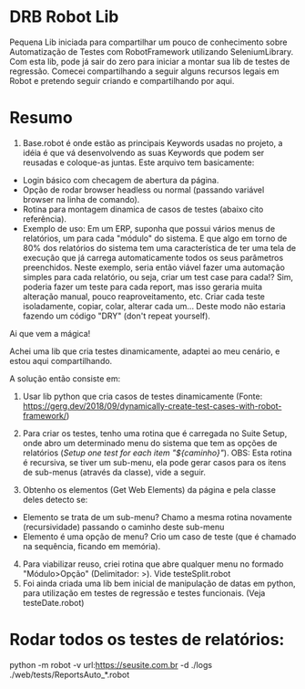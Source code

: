 # DRB Robot Lib
Pequena Lib iniciada para compartilhar um pouco de conhecimento sobre Automatização de Testes com RobotFramework utilizando SeleniumLibrary.
Com esta lib, pode já sair do zero para iniciar a montar sua lib de testes de regressão.
Comecei compartilhando a seguir alguns recursos legais em Robot e pretendo seguir criando e compartilhando por aqui.

# Resumo
1. Base.robot é onde estão as principais Keywords usadas no projeto, a idéia é que vá desenvolvendo as suas Keywords que podem ser reusadas e coloque-as juntas.
Este arquivo tem basicamente:
- Login básico com checagem de abertura da página.
- Opção de rodar browser headless ou normal (passando variável browser na linha de comando).
- Rotina para montagem dinamica de casos de testes (abaixo cito referência).
- Exemplo de uso: Em um ERP, suponha que possui vários menus de relatórios, um para cada "módulo" do sistema. E que algo em torno de 80% dos relatórios do sistema tem uma característica de ter uma tela de execução que já carrega automaticamente todos os seus parâmetros preenchidos. 
Neste exemplo, seria então viável fazer uma automação simples para cada relatório, ou seja, criar um test case para cada!? Sim, poderia fazer um teste para cada report, mas isso geraria muita alteração manual, pouco reaproveitamento, etc. 
Criar cada teste isoladamente, copiar, colar, alterar cada um... Deste modo não estaria fazendo um código "DRY" (don't repeat yourself).

Ai que vem a mágica!

Achei uma lib que cria testes dinamicamente, adaptei ao meu cenário, e estou aqui compartilhando.

A solução então consiste em:
   1. Usar lib python que cria casos de testes dinamicamente (Fonte: https://gerg.dev/2018/09/dynamically-create-test-cases-with-robot-framework/)
   2. Para criar os testes, tenho uma rotina que é carregada no Suite Setup, onde abro um determinado menu do sistema que tem as opções de relatórios (*Setup one test for each item "${caminho}"*).
   OBS: Esta rotina é recursiva, se tiver um sub-menu, ela pode gerar casos para os itens de sub-menus (através da classe), vide a seguir.
   
   3. Obtenho os elementos (Get Web Elements) da página e pela classe deles detecto se:
   - Elemento se trata de um sub-menu? Chamo a mesma rotina novamente (recursividade) passando o caminho deste sub-menu
   - Elemento é uma opção de menu? Crio um caso de teste (que é chamado na sequência, ficando em memória).
   
   4. Para viabilizar reuso, criei rotina que abre qualquer menu no formado "Módulo>Opção" (Delimitador: >). Vide testeSplit.robot
   5. Foi ainda criada uma lib bem inicial de manipulação de datas em python, para utilização em testes de regressão e testes funcionais. (Veja testeDate.robot)

# Rodar todos os testes de relatórios:
python -m robot -v url:https://seusite.com.br -d ./logs ./web/tests/ReportsAuto_*.robot

